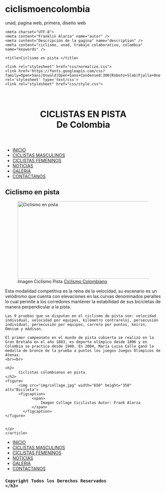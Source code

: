 # ciclismoencolombia
unad, pagina web, primera, diseño web
<!DOCTYPE html>

<html lang="es" class="no-js">



<head>

	<meta charset="UTF-8">
	<meta content="Franklin Alarza" name="autor" />
	<meta content="Descripción de la pagina" name="description" />
	<meta content="ciclismo, unad, trabajo colaborativo, colombia" name="keywords" />

	<title>Ciclismo en pista </title>

	<link rel="stylesheet" href="css/normalize.css">
	<link href='https://fonts.googleapis.com/css?family=Open+Sans|Oswald|Open+Sans+Condensed:300|Roboto+Slab|Fjalla+One|Titillium+Web|Indie+Flower|Exo+2|Abril+Fatface' rel='stylesheet' type='text/css'>
	<link rel="stylesheet" href="css/style.css">

</head>

<body>

<DIV id="contenidos">
	<header>
		<h1><br>CICLISTAS EN PISTA </br>De Colombia</h1>
	</header>
<nav>
	<ul>
		<li><a href="index.html" class="menu">INICIO</a></li>
		<li><a href="Ciclistasm.html" class="menu">CICLISTAS MASCULINOS</a></li>
		<li><a href="Ciclistasf.html" class="menu">CICLISTAS FEMENINOS</a></li>
		<li><a href="Noticias.html" class="menu">NOTICIAS</a></li>
		<li><a href="Galeria.html" class="menu">GALERIA</a></li>
		<li><a href="Contactanos.html" class="menu">CONTACTANOS</a></li>
	</ul>

</nav>
	
<section>
	<article>
		<h2>Ciclismo en pista </h2>
		<figure>
			<img src="img/ciclo.jpg" width="650" height="250" alt="Ciclismo en pista">
			<figcaption>
				<span>
					Imagen Ciclismo Pista <a href="http://federacioncolombianadeciclismo.com/pista" class="menu">Ciclismo Colombiano</a>
				</span>
			</figcaption>
		</figure>
	<p>
	Esta modalidad competitiva es la reina de la velocidad, su escenario es un velódromo que cuenta con elevaciones en las curvas denominados peraltes lo cual permite a los corredores mantener la estabilidad de sus bicicletas de manera perpendicular a la pista.

	Las 9 pruebas que se disputan en el ciclismo de pista son: velocidad individual, velocidad por equipos, kilómetro contrareloj, persecusión individual, persecusión por equipos, carrera por puntos, keirin, Ómnium y mádison.

	El primer campeonato en el mundo de pista cubierta se realizó en la Gran Bretaña en el año 1883, es deporte olímpico desde 1896 y en Colombia se practica desde 1940. En 2004, María Luisa Calle ganó la medalla de bronce de la prueba a puntos los juegos Juegos Olímpicos de Atenas. 
	<br><br>
	
	<h2>
		  Ciclistas colombianos en pista.
	</h2>
	<figure>
		  <img src="img/collage.jpg" width="650" height="350" alt="Bicileta">
		  <figcaption>
				<span>
					Imagen Collage Cicilistas Autor: Frank Alarza
				</span>
			</figcaption>
	</figure>
	

	</p>
	</article>

</section>
<aside>
	<ul>
		<li><a href="index.html" class="menu">INICIO</a></li>
		<li><a href="Ciclistasm.html" class="menu">CICLISTAS MASCULINOS</a></li>
		<li><a href="Ciclistasf.html" class="menu">CICLISTAS FEMENINOS</a></li>
		<li><a href="Noticias.html" class="menu">NOTICIAS</a></li>
		<li><a href="Galeria.html" class="menu">GALERIA</a></li>
		<li><a href="Contactanos.html" class="menu">CONTACTANOS</a></li>
	</ul>
</aside>

<footer>
	<h3>

	Copyright Todos los Derechos Reservados
	</h3>
</footer>

</DIV>

</body>

<script src="js/modernizr.js"> </script>
<script src="js/prefixfree.min.js"> </script>
<script src="js/jquery-2.2.3.js"> </script>

</html>

